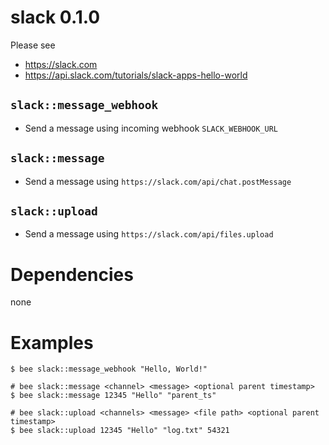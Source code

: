 slack 0.1.0
===========
Please see
- https://slack.com
- https://api.slack.com/tutorials/slack-apps-hello-world

`slack::message_webhook`
-----------------
- Send a message using incoming webhook `SLACK_WEBHOOK_URL`

`slack::message`
-----------------
- Send a message using `https://slack.com/api/chat.postMessage`

`slack::upload`
-----------------
- Send a message using `https://slack.com/api/files.upload`


Dependencies
============
none


Examples
========
```
$ bee slack::message_webhook "Hello, World!"

# bee slack::message <channel> <message> <optional parent timestamp>
$ bee slack::message 12345 "Hello" "parent_ts"

# bee slack::upload <channels> <message> <file path> <optional parent timestamp>
$ bee slack::upload 12345 "Hello" "log.txt" 54321
```
